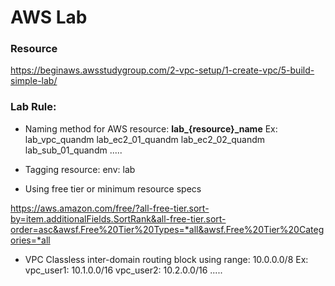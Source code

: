 # AWS Lab

### Resource
https://beginaws.awsstudygroup.com/2-vpc-setup/1-create-vpc/5-build-simple-lab/


### Lab Rule:

- Naming method for AWS resource: **lab_{resource}_name**
  Ex: 
    lab_vpc_quandm
    lab_ec2_01_quandm
    lab_ec2_02_quandm
    lab_sub_01_quandm
    .....
    
- Tagging resource:
  env: lab
  
- Using free tier or minimum resource specs

https://aws.amazon.com/free/?all-free-tier.sort-by=item.additionalFields.SortRank&all-free-tier.sort-order=asc&awsf.Free%20Tier%20Types=*all&awsf.Free%20Tier%20Categories=*all

- VPC Classless inter-domain routing block using range: 10.0.0.0/8
  Ex: 
    vpc_user1: 10.1.0.0/16
    vpc_user2: 10.2.0.0/16
    .....
    
    
    
   
